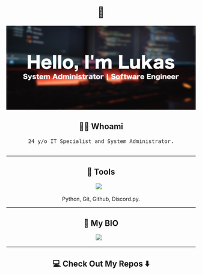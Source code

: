 <!---
lukasblacha/lukasblacha is a ✨ special ✨ repository because its `README.md` (this file) appears on your GitHub profile.
You can click the Preview link to take a look at your changes.
--->

<h1 align="center"> 👋 </h1>
<div align="center">
  <img src="https://github.com/lukasblacha/lukasblacha/blob/main/lukasblacha.png" alt="header"/>
</div>

<h2 align="center"> 👨‍💻 Whoami</h2>
<p align="center">
  <samp>24 y/o IT Specialist and System Administrator. 
  </samp>
  <br> <br>
</p>

<hr>

<h2 align="center"> 🔭 Tools</h2>
<p align="center">
  <img src="https://upload.wikimedia.org/wikipedia/commons/thumb/f/f8/Python_logo_and_wordmark.svg/1200px-Python_logo_and_wordmark.svg.png" />&nbsp;&nbsp;&nbsp;
</p>
<p align="center">Python, Git, Github, Discord.py.</p>

<hr>

<h2 align="center">💬 My BIO</h2>
<p align="center" align='right'>
  <a target="_blank"href="https://bio.link/lukasblacha"><img src="https://img.shields.io/badge/bio.link-%2312100E.svg?&style=for-the-badge&logo=bio.link&logoColor=white" /></a>&nbsp;&nbsp;&nbsp;
</p>

<hr>

<h2  align="center">💻 Check Out My Repos ⬇️ </h2>
